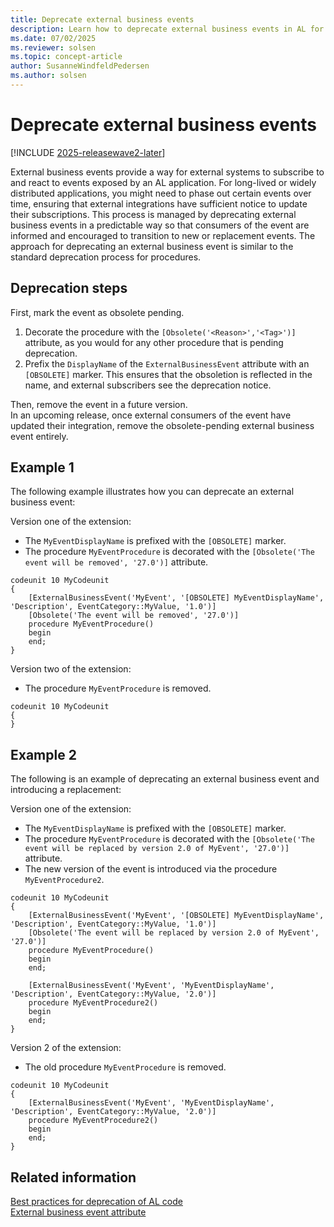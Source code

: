 ```yaml
---
title: Deprecate external business events
description: Learn how to deprecate external business events in AL for Business Central.
ms.date: 07/02/2025
ms.reviewer: solsen
ms.topic: concept-article
author: SusanneWindfeldPedersen
ms.author: solsen
---
```


# Deprecate external business events

[!INCLUDE [2025-releasewave2-later](../includes/2025-releasewave2-later.md)]

External business events provide a way for external systems to subscribe to and react to events exposed by an AL application. For long-lived or widely distributed applications, you might need to phase out certain events over time, ensuring that external integrations have sufficient notice to update their subscriptions. This process is managed by deprecating external business events in a predictable way so that consumers of the event are informed and encouraged to transition to new or replacement events. The approach for deprecating an external business event is similar to the standard deprecation process for procedures.

## Deprecation steps

First, mark the event as obsolete pending.  

  1. Decorate the procedure with the `[Obsolete('<Reason>','<Tag>')]` attribute, as you would for any other procedure that is pending deprecation.
  1. Prefix the `DisplayName` of the `ExternalBusinessEvent` attribute with an `[OBSOLETE]` marker. This ensures that the obsoletion is reflected in the name, and external subscribers see the deprecation notice.

Then, remove the event in a future version.  
  In an upcoming release, once external consumers of the event have updated their integration, remove the obsolete-pending external business event entirely.

## Example 1

The following example illustrates how you can deprecate an external business event:

Version one of the extension:

- The `MyEventDisplayName` is prefixed with the `[OBSOLETE]` marker.
- The procedure `MyEventProcedure` is decorated with the `[Obsolete('The event will be removed', '27.0')]` attribute.

```AL
codeunit 10 MyCodeunit
{
    [ExternalBusinessEvent('MyEvent', '[OBSOLETE] MyEventDisplayName', 'Description', EventCategory::MyValue, '1.0')]
    [Obsolete('The event will be removed', '27.0')]
    procedure MyEventProcedure()
    begin
    end;
}
```

Version two of the extension:

- The procedure `MyEventProcedure` is removed.

```AL
codeunit 10 MyCodeunit
{
}
```

## Example 2

The following is an example of deprecating an external business event and introducing a replacement:

Version one of the extension:

- The `MyEventDisplayName` is prefixed with the `[OBSOLETE]` marker.
- The procedure `MyEventProcedure` is decorated with the `[Obsolete('The event will be replaced by version 2.0 of MyEvent', '27.0')]` attribute.
- The new version of the event is introduced via the procedure `MyEventProcedure2`.

```AL
codeunit 10 MyCodeunit
{
    [ExternalBusinessEvent('MyEvent', '[OBSOLETE] MyEventDisplayName', 'Description', EventCategory::MyValue, '1.0')]
    [Obsolete('The event will be replaced by version 2.0 of MyEvent', '27.0')]
    procedure MyEventProcedure()
    begin
    end;

    [ExternalBusinessEvent('MyEvent', 'MyEventDisplayName', 'Description', EventCategory::MyValue, '2.0')]
    procedure MyEventProcedure2()
    begin
    end;
}
```

Version 2 of the extension:

- The old procedure `MyEventProcedure` is removed.

```AL
codeunit 10 MyCodeunit
{
    [ExternalBusinessEvent('MyEvent', 'MyEventDisplayName', 'Description', EventCategory::MyValue, '2.0')]
    procedure MyEventProcedure2()
    begin
    end;
}
```

## Related information

[Best practices for deprecation of AL code](devenv-deprecation-guidelines.md)  
[External business event attribute](devenv-externalbusinessevent-attribute.md)  